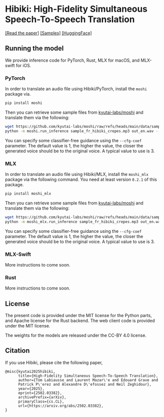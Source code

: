 # Hibiki: High-Fidelity Simultaneous Speech-To-Speech Translation

[[Read the paper]][hibiki]
[[Samples]](https://huggingface.co/spaces/kyutai/hibiki-samples)
[[HuggingFace]](https://huggingface.co/kyutai/hibiki-2b-pytorch-bf16)

## Running the model

We provide inference code for PyTorch, Rust, MLX for macOS, and MLX-swift
for iOS.

### PyTorch

In order to translate an audio file using Hibiki/PyTorch, install the
`moshi` package via.
```bash
pip install moshi
```

Then you can retrieve some sample files from [kyutai-labs/moshi](https://github.com/kyutai-labs/moshi/tree/main/data)
and translate them via the following:
```bash
wget https://github.com/kyutai-labs/moshi/raw/refs/heads/main/data/sample_fr_hibiki_crepes.mp3
python -m moshi.run_inference sample_fr_hibiki_crepes.mp3 out_en.wav --hf-repo kyutai/hibiki-1b-pytorch-bf16
```


You can specify some classifier-free guidance using the `--cfg-coef` parameter.
The default value is 1, the higher the value, the closer the generated voice
should be to the original voice. A typical value to use is 3. 

### MLX

In order to translate an audio file using Hibiki/MLX, install the
`moshi_mlx` package via the following command. You need at least version `0.2.1`
of this package.

```bash
pip install moshi_mlx
```

Then you can retrieve some sample files from [kyutai-labs/moshi](https://github.com/kyutai-labs/moshi/tree/main/data)
and translate them via the following:
```bash
wget https://github.com/kyutai-labs/moshi/raw/refs/heads/main/data/sample_fr_hibiki_crepes.mp3
python -m moshi_mlx.run_inference sample_fr_hibiki_crepes.mp3 out_en.wav --hf-repo kyutai/hibiki-1b-mlx-bf16
```

You can specify some classifier-free guidance using the `--cfg-coef` parameter.
The default value is 1, the higher the value, the closer the generated voice
should be to the original voice. A typical value to use is 3. 

### MLX-Swift

More instructions to come soon.

### Rust

More instructions to come soon.

## License

The present code is provided under the MIT license for the Python parts, and Apache license for the Rust backend.
The web client code is provided under the MIT license.

The weights for the models are released under the CC-BY 4.0 license.

## Citation

If you use Hibiki, please cite the following paper,

```
@misc{kyutai2025hibiki,
      title={High-Fidelity Simultaneous Speech-To-Speech Translation}, 
      author={Tom Labiausse and Laurent Mazar\'e and Edouard Grave and
      Patrick P\'erez and Alexandre D\'efossez and Neil Zeghidour},
      year={2025},
      eprint={2502.03382},
      archivePrefix={arXiv},
      primaryClass={cs.CL},
      url={https://arxiv.org/abs/2502.03382}, 
}
```



[hibiki]: https://arxiv.org/abs/2502.03382
